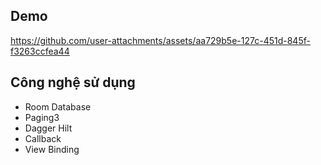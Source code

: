 <h2>Demo</h2>

https://github.com/user-attachments/assets/aa729b5e-127c-451d-845f-f3263ccfea44




<h2>Công nghệ sử dụng</h2>
<ul>
    <li>Room Database</li>
    <li>Paging3</li>
    <li>Dagger Hilt</li>
    <li>Callback</li>
    <li>View Binding</li>
</ul>


